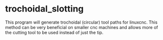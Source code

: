 # trochoidal_slotting

This program will generate trochoidal (circular) tool paths for linuxcnc.  This method can be very beneficial on smaller cnc machines and allows more of the cutting tool to be used instead of just the tip.
